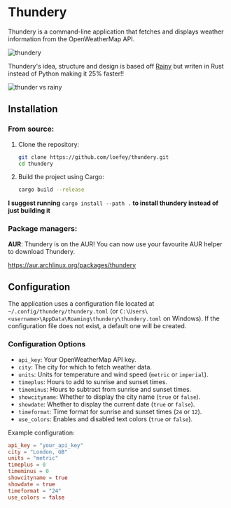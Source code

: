 # Thundery

Thundery is a command-line application that fetches and displays weather information from the OpenWeatherMap API.

![thundery](https://pub-772556e86c514a789d81677bd605749d.r2.dev/thundery.jpg)

Thundery's idea, structure and design is based off [Rainy](https://github.com/liveslol/rainy) but writen in Rust instead of Python making it 25% faster!!

![thunder vs rainy](https://pub-772556e86c514a789d81677bd605749d.r2.dev/thunderyandrainy.jpg)

## Installation

### From source:

1. Clone the repository:

   ```sh
   git clone https://github.com/loefey/thundery.git
   cd thundery
   ```

2. Build the project using Cargo:
   ```sh
   cargo build --release
   ```
**I suggest running** `cargo install --path .` **to install thundery instead of just building it**

### Package managers:

**AUR**:
Thundery is on the AUR! You can now use your favourite AUR helper to download Thundery.

https://aur.archlinux.org/packages/thundery

## Configuration

The application uses a configuration file located at `~/.config/thundery/thundery.toml` (or `C:\Users\<username>\AppData\Roaming\thundery\thundery.toml` on Windows). If the configuration file does not exist, a default one will be created.

### Configuration Options

- `api_key`: Your OpenWeatherMap API key.
- `city`: The city for which to fetch weather data.
- `units`: Units for temperature and wind speed (`metric` or `imperial`).
- `timeplus`: Hours to add to sunrise and sunset times.
- `timeminus`: Hours to subtract from sunrise and sunset times.
- `showcityname`: Whether to display the city name (`true` or `false`).
- `showdate`: Whether to display the current date (`true` or `false`).
- `timeformat`: Time format for sunrise and sunset times (`24` or `12`).
- `use_colors`: Enables and disabled text colors (`true` or `false`).

Example configuration:

```toml
api_key = "your_api_key"
city = "London, GB"
units = "metric"
timeplus = 0
timeminus = 0
showcityname = true
showdate = true
timeformat = "24"
use_colors = false
```
